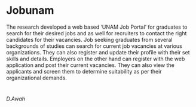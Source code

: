 # Jobunam
The research developed a web based ‘UNAM Job Portal’ for graduates to search for their
desired jobs and as well for recruiters to contact the right candidates for their vacancies. Job
seeking graduates from several backgrounds of studies can search for current job vacancies at
various organizations. They can also register and update their profile with their set skills and
details. Employers on the other hand can register with the web application and post their current
vacancies. They can also view the applicants and screen them to determine suitability as per
their organizational demands.
# 
*D.Awah*
